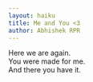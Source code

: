 ```yaml
---
layout: haiku
title: Me and You <3
author: Abhishek RPR
---
```


Here we are again. <br>
You were made for me.<br>
And there you have it.
